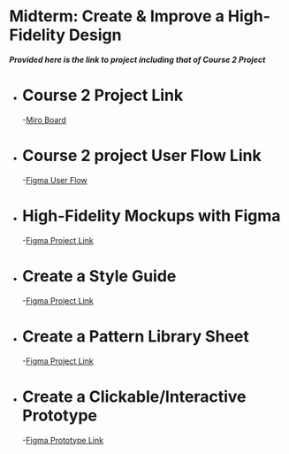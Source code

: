 # Midterm: Create & Improve a High-Fidelity Design
***Provided here is the link to project including that of Course 2 Project***

- # Course 2 Project Link
  -[Miro Board](https://miro.com/app/board/o9J_l3O0_CI=/)

- # Course 2 project User Flow Link

  -[Figma User Flow](https://www.figma.com/proto/sw2zgZYTgte6mqRRVEQvGR/Low-Fi-Design-Project?node-id=12%3A572&scaling=scale-down&page-id=8%3A40&starting-point-node-id=9%3A7213)

- # High-Fidelity Mockups with Figma

  -[Figma Project Link](https://www.figma.com/file/vhxaOqwmSnn3Wvtfd7Ru77/High-Fidelity-Mock-up-Udacity?node-id=0%3A1)


- # Create a Style Guide

  -[Figma Project Link](https://www.figma.com/file/vhxaOqwmSnn3Wvtfd7Ru77/High-Fidelity-Mock-up-Udacity?node-id=0%3A1)

- # Create a Pattern Library Sheet

  -[Figma Project Link](https://www.figma.com/file/vhxaOqwmSnn3Wvtfd7Ru77/High-Fidelity-Mock-up-Udacity?node-id=0%3A1)

- # Create a Clickable/Interactive Prototype

  -[Figma Prototype Link](https://www.figma.com/proto/vhxaOqwmSnn3Wvtfd7Ru77/High-Fidelity-Mock-up-Udacity?node-id=15%3A2547&scaling=min-zoom&page-id=0%3A1&starting-point-node-id=13%3A2198)

